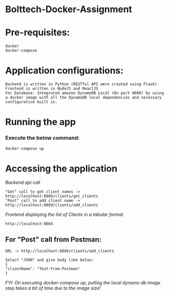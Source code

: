 # Bolttech-Docker-Assignment

# Pre-requisites:

```
docker
docker-compose
```

# Application configurations:

```
Backend is written in Python (RESTful API were created using Flask)
Frontend is written in NodeJS and ReactJS
For Database: Integrated amazon DynamoDB Local (On port 8000) by using a docker image with all the DynamoDB local dependencies and necessary configuration built in.

```

# Running the app

### Execute the below command:

```
docker-compose up
```

# Accessing the application

*Backend api call*
```
"Get" call to get client names -> http://localhost:8089/clients/get_clients
"Post" call to add client name -> http://localhost:8089/clients/add_clients
```

*Frontend displaying the list of Clients in a tabular format*
```
http://localhost:8084 
```

## For "Post" call from Postman:

```
URL -> http://localhost:8089/clients/add_clients

Select "JSON" and give body like below:
{
"clientName": "Test-From-Postman"
}

```

*FYI: On executing docker-compose up, pulling the local dynamo db image step takes a bit of time due to the image size!*
